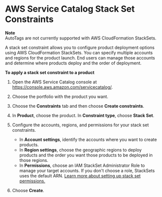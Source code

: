 # AWS Service Catalog Stack Set Constraints<a name="constraints-stackset"></a>

**Note**  
 AutoTags are not currently supported with AWS CloudFormation StackSets\. 

A stack set constraint allows you to configure product deployment options using AWS CloudFormation StackSets\. You can specify multiple accounts and regions for the product launch\. End users can manage those accounts and determine where products deploy and the order of deployment\.

**To apply a stack set constraint to a product**

1. Open the AWS Service Catalog console at [https://console\.aws\.amazon\.com/servicecatalog/](https://console.aws.amazon.com/servicecatalog/)\.

1. Choose the portfolio with the product you want\.

1. Choose the **Constraints** tab and then choose **Create constraints**\.

1. In **Product**, choose the product\. In **Constraint type**, choose **Stack Set**\. 

1. Configure the accounts, regions, and permissions for your stack set constraints\.
   + In **Account settings**, identify the accounts where you want to create products\.
   + In **Region settings**, choose the geographic regions to deploy products and the order you want those products to be deployed in those regions\.
   + In **Permissions**, choose an IAM StackSet Administrator Role to manage your target accounts\. If you don't choose a role, StackSets uses the default ARN\. [Learn more about setting up stack set permissions\.](https://docs.aws.amazon.com/AWSCloudFormation/latest/UserGuide/stacksets-prereqs.html)

1. Choose **Create**\.